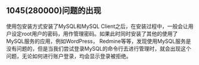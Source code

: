 ## 1045(280000)问题的出现

使用包安装方式安装了MySQL和MySQL Client之后，在安装过程中，一般会让用户设定root用户的密码，用作管理密码。如果此时同时安装了其他的使用了MySQL服务的应用，例如WordPress， Redmine等等，发现使用MySQL服务是没有问题的，但是当我们尝试登录MySQL的命令行去进行管理时，就会出现这个问题，无论如何进行账户登录，均会显示登录被拒绝。